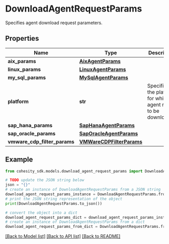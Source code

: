 # DownloadAgentRequestParams

Specifies agent download request parameters.

## Properties

Name | Type | Description | Notes
------------ | ------------- | ------------- | -------------
**aix_params** | [**AixAgentParams**](AixAgentParams.md) |  | [optional] 
**linux_params** | [**LinuxAgentParams**](LinuxAgentParams.md) |  | [optional] 
**my_sql_params** | [**MySqlAgentParams**](MySqlAgentParams.md) |  | [optional] 
**platform** | **str** | Specifies the platform for which agent needs to be downloaded. | 
**sap_hana_params** | [**SapHanaAgentParams**](SapHanaAgentParams.md) |  | [optional] 
**sap_oracle_params** | [**SapOracleAgentParams**](SapOracleAgentParams.md) |  | [optional] 
**vmware_cdp_filter_params** | [**VMWareCDPFilterParams**](VMWareCDPFilterParams.md) |  | [optional] 

## Example

```python
from cohesity_sdk.models.download_agent_request_params import DownloadAgentRequestParams

# TODO update the JSON string below
json = "{}"
# create an instance of DownloadAgentRequestParams from a JSON string
download_agent_request_params_instance = DownloadAgentRequestParams.from_json(json)
# print the JSON string representation of the object
print(DownloadAgentRequestParams.to_json())

# convert the object into a dict
download_agent_request_params_dict = download_agent_request_params_instance.to_dict()
# create an instance of DownloadAgentRequestParams from a dict
download_agent_request_params_from_dict = DownloadAgentRequestParams.from_dict(download_agent_request_params_dict)
```
[[Back to Model list]](../README.md#documentation-for-models) [[Back to API list]](../README.md#documentation-for-api-endpoints) [[Back to README]](../README.md)


